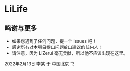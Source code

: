 # LiLife

## 鸣谢与更多

- 如果您遇到了任何问题，提一个 Issues 吧！
- 感谢所有对本项目提出问题给出建议的任何人！ 
- 请注意，因为 LiZerui 毫无贡献，所以他不应该出现在这里。

2022年2月13日 李某 于 中国北京 书
